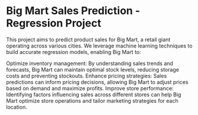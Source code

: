 # Big Mart Sales Prediction - Regression Project

This project aims to predict product sales for Big Mart, a retail giant operating across various cities. We leverage machine learning techniques to build accurate regression models, enabling Big Mart to:

Optimize inventory management: By understanding sales trends and forecasts, Big Mart can maintain optimal stock levels, reducing storage costs and preventing stockouts.
Enhance pricing strategies: Sales predictions can inform pricing decisions, allowing Big Mart to adjust prices based on demand and maximize profits.
Improve store performance: Identifying factors influencing sales across different stores can help Big Mart optimize store operations and tailor marketing strategies for each location.